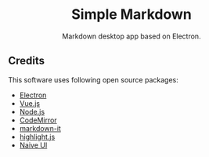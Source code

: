 <h1 align="center">Simple Markdown</h1>

<p align="center">Markdown desktop app based on Electron.</p>

## Credits

This software uses following open source packages:

- [Electron](https://www.electronjs.org/)
- [Vue.js](https://v3.cn.vuejs.org/)
- [Node.js](https://nodejs.org/)
- [CodeMirror](https://codemirror.net/)
- [markdown-it](https://github.com/markdown-it/markdown-it)
- [highlight.js](https://highlightjs.org/)
- [Naive UI](https://www.naiveui.com/)
